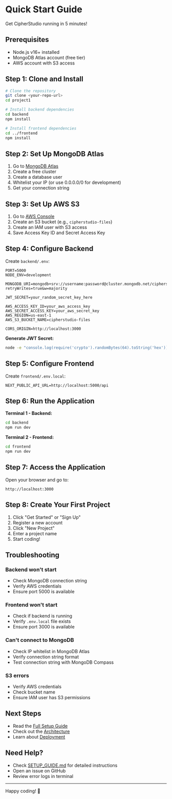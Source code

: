 # Quick Start Guide

Get CipherStudio running in 5 minutes!

## Prerequisites

- Node.js v16+ installed
- MongoDB Atlas account (free tier)
- AWS account with S3 access

## Step 1: Clone and Install

```bash
# Clone the repository
git clone <your-repo-url>
cd project1

# Install backend dependencies
cd backend
npm install

# Install frontend dependencies
cd ../frontend
npm install
```

## Step 2: Set Up MongoDB Atlas

1. Go to [MongoDB Atlas](https://www.mongodb.com/cloud/atlas)
2. Create a free cluster
3. Create a database user
4. Whitelist your IP (or use 0.0.0.0/0 for development)
5. Get your connection string

## Step 3: Set Up AWS S3

1. Go to [AWS Console](https://aws.amazon.com/)
2. Create an S3 bucket (e.g., `cipherstudio-files`)
3. Create an IAM user with S3 access
4. Save Access Key ID and Secret Access Key

## Step 4: Configure Backend

Create `backend/.env`:

```env
PORT=5000
NODE_ENV=development

MONGODB_URI=mongodb+srv://username:password@cluster.mongodb.net/cipherstudio?retryWrites=true&w=majority

JWT_SECRET=your_random_secret_key_here

AWS_ACCESS_KEY_ID=your_aws_access_key
AWS_SECRET_ACCESS_KEY=your_aws_secret_key
AWS_REGION=us-east-1
AWS_S3_BUCKET_NAME=cipherstudio-files

CORS_ORIGIN=http://localhost:3000
```

**Generate JWT Secret:**
```bash
node -e "console.log(require('crypto').randomBytes(64).toString('hex'))"
```

## Step 5: Configure Frontend

Create `frontend/.env.local`:

```env
NEXT_PUBLIC_API_URL=http://localhost:5000/api
```

## Step 6: Run the Application

**Terminal 1 - Backend:**
```bash
cd backend
npm run dev
```

**Terminal 2 - Frontend:**
```bash
cd frontend
npm run dev
```

## Step 7: Access the Application

Open your browser and go to:
```
http://localhost:3000
```

## Step 8: Create Your First Project

1. Click "Get Started" or "Sign Up"
2. Register a new account
3. Click "New Project"
4. Enter a project name
5. Start coding!

## Troubleshooting

### Backend won't start
- Check MongoDB connection string
- Verify AWS credentials
- Ensure port 5000 is available

### Frontend won't start
- Check if backend is running
- Verify `.env.local` file exists
- Ensure port 3000 is available

### Can't connect to MongoDB
- Check IP whitelist in MongoDB Atlas
- Verify connection string format
- Test connection string with MongoDB Compass

### S3 errors
- Verify AWS credentials
- Check bucket name
- Ensure IAM user has S3 permissions

## Next Steps

- Read the [Full Setup Guide](SETUP_GUIDE.md)
- Check out the [Architecture](ARCHITECTURE.md)
- Learn about [Deployment](DEPLOYMENT.md)

## Need Help?

- Check [SETUP_GUIDE.md](SETUP_GUIDE.md) for detailed instructions
- Open an issue on GitHub
- Review error logs in terminal

---

Happy coding! 🚀
